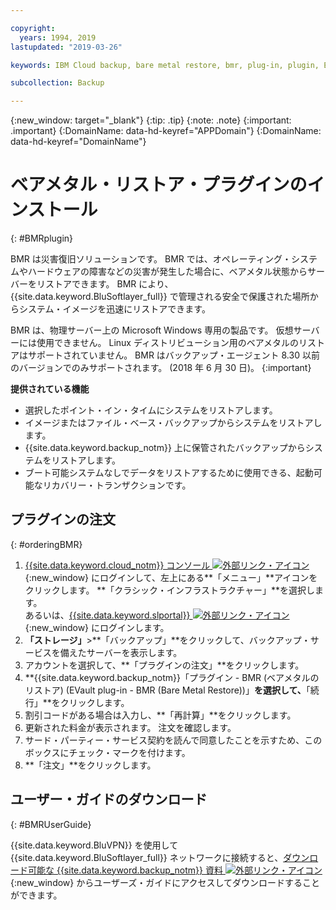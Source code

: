 ```yaml
---

copyright:
  years: 1994, 2019
lastupdated: "2019-03-26"

keywords: IBM Cloud backup, bare metal restore, bmr, plug-in, plugin, EVault, Carbonite, baremetal, point-in-time restore

subcollection: Backup

---
```

{:new_window: target="_blank"}
{:tip: .tip}
{:note: .note}
{:important: .important}
{:DomainName: data-hd-keyref="APPDomain"}
{:DomainName: data-hd-keyref="DomainName"}

# ベアメタル・リストア・プラグインのインストール
{: #BMRplugin}

BMR は災害復旧ソリューションです。 BMR では、オペレーティング・システムやハードウェアの障害などの災害が発生した場合に、ベアメタル状態からサーバーをリストアできます。 BMR により、{{site.data.keyword.BluSoftlayer_full}} で管理される安全で保護された場所からシステム・イメージを迅速にリストアできます。

BMR は、物理サーバー上の Microsoft Windows 専用の製品です。 仮想サーバーには使用できません。 Linux ディストリビューション用のベアメタルのリストアはサポートされていません。 BMR はバックアップ・エージェント 8.30 以前のバージョンでのみサポートされます。 (2018 年 6 月 30 日)。
{:important}

**提供されている機能**

- 選択したポイント・イン・タイムにシステムをリストアします。
- イメージまたはファイル・ベース・バックアップからシステムをリストアします。
- {{site.data.keyword.backup_notm}} 上に保管されたバックアップからシステムをリストアします。
- ブート可能システムなしでデータをリストアするために使用できる、起動可能なリカバリー・トランザクションです。

## プラグインの注文
{: #orderingBMR}

1. [{{site.data.keyword.cloud_notm}} コンソール ![外部リンク・アイコン](../../icons/launch-glyph.svg "外部リンク・アイコン")](https://{DomainName}){:new_window} にログインして、左上にある**「メニュー」**アイコンをクリックします。 **「クラシック・インフラストラクチャー」**を選択します。 <br/>
   あるいは、[{{site.data.keyword.slportal}} ![外部リンク・アイコン](../../icons/launch-glyph.svg "外部リンク・アイコン")](https://control.softlayer.com/){:new_window} にログインします。
2. **「ストレージ」**>**「バックアップ」**をクリックして、バックアップ・サービスを備えたサーバーを表示します。
3. アカウントを選択して、**「プラグインの注文」**をクリックします。
4. **{{site.data.keyword.backup_notm}}「プラグイン - BMR (ベアメタルのリストア) (EVault plug-in - BMR (Bare Metal Restore))」**を選択して、**「続行」**をクリックします。
5. 割引コードがある場合は入力し、**「再計算」**をクリックします。
6. 更新された料金が表示されます。 注文を確認します。
7. サード・パーティー・サービス契約を読んで同意したことを示すため、このボックスにチェック・マークを付けます。
8. **「注文」**をクリックします。

## ユーザー・ガイドのダウンロード
{: #BMRUserGuide}

{{site.data.keyword.BluVPN}} を使用して {{site.data.keyword.BluSoftlayer_full}} ネットワークに接続すると、[ダウンロード可能な {{site.data.keyword.backup_notm}} 資料 ![外部リンク・アイコン](../../icons/launch-glyph.svg "外部リンク・アイコン")](http://downloads.service.softlayer.com/evault/Documentation/){:new_window} からユーザーズ・ガイドにアクセスしてダウンロードすることができます。
